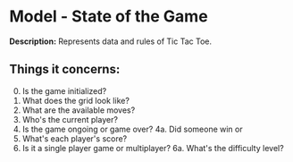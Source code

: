 # Model - State of the Game

**Description:** Represents data and rules of Tic Tac Toe.

## Things it concerns: 
0. Is the game initialized?
1. What does the grid look like?
2. What are the available moves?
3. Who's the current player?
4. Is the game ongoing or game over?
    4a. Did someone win or 
5. What's each player's score?
6. Is it a single player game or multiplayer?
    6a. What's the difficulty level?

